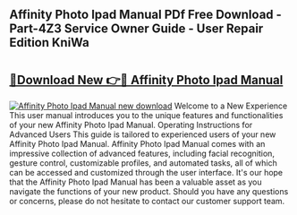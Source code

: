 ## Affinity Photo Ipad Manual PDf Free Download - Part-4Z3 Service Owner Guide - User Repair Edition KniWa

# <h2><a href="http://cf13959.oget.top/?id=Affinity+Photo+Ipad+Manual">🔗Download New 👉🔴 Affinity Photo Ipad Manual</a></h2>

[![Affinity Photo Ipad Manual new download](https://i.imgur.com/5g1atiW.png)](http://cf13959.oget.top/?id=Affinity+Photo+Ipad+Manual)
Welcome to a New Experience This user manual introduces you to the unique features and functionalities of your new Affinity Photo Ipad Manual. Operating Instructions for Advanced Users This guide is tailored to experienced users of your new Affinity Photo Ipad Manual. Affinity Photo Ipad Manual comes with an impressive collection of advanced features, including facial recognition, gesture control, customizable profiles, and automated tasks, all of which can be accessed and customized through the user interface. It's our hope that the Affinity Photo Ipad Manual has been a valuable asset as you navigate the functions of your new product. Should you have any questions or concerns, please do not hesitate to contact our customer support team.
